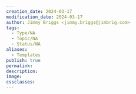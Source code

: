 ```yaml
---
creation_date: 2024-03-17
modification_date: 2024-03-17
author: Jimmy Briggs <jimmy.briggs@jimbrig.com>
tags:
  - Type/NA
  - Topic/NA
  - Status/NA
aliases:
  - Templates
publish: true
permalink:
description:
image:
cssclasses:
---
```


